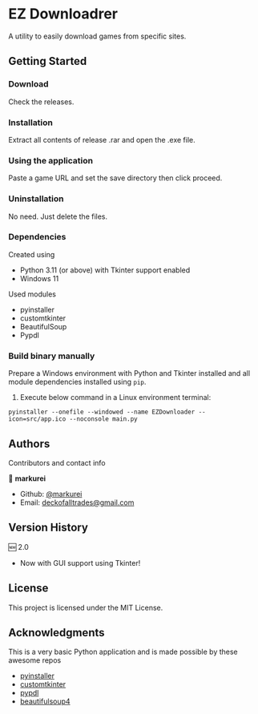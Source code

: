 
# EZ Downloadrer

A utility to easily download games from specific sites.

## Getting Started

### Download

Check the releases.

### Installation

Extract all contents of release .rar and open the .exe file.

### Using the application

Paste a game URL and set the save directory then click proceed.


### Uninstallation

No need. Just delete the files.

### Dependencies

Created using
* Python 3.11 (or above) with Tkinter support enabled
* Windows 11

Used modules
* pyinstaller
* customtkinter
* BeautifulSoup
* Pypdl

### Build binary manually

Prepare a Windows environment with Python and Tkinter installed and all module dependencies installed using `pip`.
1. Execute below command in a Linux environment terminal:
```
pyinstaller --onefile --windowed --name EZDownloader --icon=src/app.ico --noconsole main.py
```

## Authors

Contributors and contact info

👤 **markurei**

* Github: [@markurei](https://github.com/markurei)
* Email: deckofalltrades@gmail.com

## Version History

🆕 2.0

* Now with GUI support using Tkinter!

  
## License

This project is licensed under the MIT License.


## Acknowledgments

This is a very basic Python application and is made possible by these awesome repos

* [pyinstaller](https://github.com/pyinstaller/pyinstaller)
* [customtkinter](https://github.com/TomSchimansky/CustomTkinter)
* [pypdl](https://github.com/mjishnu/pypdl)
* [beautifulsoup4](https://pypi.org/project/beautifulsoup4/)